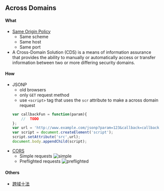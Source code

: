 ## Across Domains
    
#### What

* [Same Origin Policy](https://www.w3.org/Security/wiki/Same_Origin_Policy)
    * Same scheme
    * Same host
    * Same port
* A Cross-Domain Solution (CDS) is a means of information assurance that provides the ability to manually or automatically access or transfer information between two or more differing security domains.

#### How

* JSONP
    * old browsers
    * only `GET` request method
    * use `<script>` tag that uses the `scr` attribute to make a across domain request
    ```javascript
    var callbackFun = function(param){
        //  TODO
    };
    var url = 'http://www.example.com/jsonp?param=123&callback=callbackFun';
    var script = document.createElement('script');
    script.setAttribute('src',url);
    document.body.appendChild(script);
    ```
* [CORS](https://fetch.spec.whatwg.org/#http-cors-protocol)
    * Simple requests
    ![simple](https://mdn.mozillademos.org/files/14293/simple_req.png)
    * Preflighted requests
    ![preflighted](https://mdn.mozillademos.org/files/14289/prelight.png)

#### Others
* [跨域十法](http://www.cnblogs.com/hustskyking/articles/ten-methods-cross-domain.html)